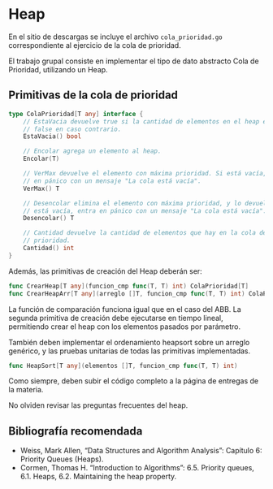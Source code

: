 # Heap

En el sitio de descargas se incluye el archivo `cola_prioridad.go` correspondiente al ejercicio de la cola de prioridad.

El trabajo grupal consiste en implementar el tipo de dato abstracto Cola de Prioridad, utilizando un Heap.

## Primitivas de la cola de prioridad

```go
type ColaPrioridad[T any] interface {
    // EstaVacia devuelve true si la cantidad de elementos en el heap es 0, 
    // false en caso contrario.
    EstaVacia() bool

    // Encolar agrega un elemento al heap.
    Encolar(T)

    // VerMax devuelve el elemento con máxima prioridad. Si está vacía, entra 
    // en pánico con un mensaje "La cola está vacía".
    VerMax() T

    // Desencolar elimina el elemento con máxima prioridad, y lo devuelve. Si 
    // está vacía, entra en pánico con un mensaje "La cola está vacía".
    Desencolar() T

    // Cantidad devuelve la cantidad de elementos que hay en la cola de 
    // prioridad.
    Cantidad() int
}
```

Además, las primitivas de creación del Heap deberán ser:

```go
func CrearHeap[T any](funcion_cmp func(T, T) int) ColaPrioridad[T]
func CrearHeapArr[T any](arreglo []T, funcion_cmp func(T, T) int) ColaPrioridad[T]
```

La función de comparación funciona igual que en el caso del ABB. La segunda primitiva de creación debe ejecutarse en tiempo lineal, permitiendo crear el heap con los elementos pasados por parámetro.

También deben implementar el ordenamiento heapsort sobre un arreglo genérico, y las pruebas unitarias de todas las primitivas implementadas.

```go
func HeapSort[T any](elementos []T, funcion_cmp func(T, T) int)
```

Como siempre, deben subir el código completo a la página de entregas de la materia.

No olviden revisar las preguntas frecuentes del heap.

## Bibliografía recomendada

- Weiss, Mark Allen, “Data Structures and Algorithm Analysis”: Capítulo 6: Priority Queues (Heaps).
- Cormen, Thomas H. “Introduction to Algorithms”: 6.5. Priority queues, 6.1. Heaps, 6.2. Maintaining the heap property.
